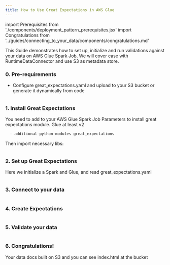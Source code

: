 ```yaml
---
title: How to Use Great Expectations in AWS Glue
---
```

import Prerequisites from './components/deployment_pattern_prerequisites.jsx'
import Congratulations from '../guides/connecting_to_your_data/components/congratulations.md'

This Guide demonstrates how to set up, initialize and run validations against your data on AWS Glue Spark Job.
We will cover case with RuntimeDataConnector and use S3 as metadata store.

### 0. Pre-requirements

- Configure great_expectations.yaml and upload to your S3 bucket or generate it dynamically from code
```yaml file=../../tests/integration/docusaurus/deployment_patterns/aws_glue_deployment_patterns_great_expectations.yaml#L1-L67
```


### 1. Install Great Expectations
You need to add to your AWS Glue Spark Job Parameters to install great expectations module. Glue at least v2
```bash
  — additional-python-modules great_expectations
```
Then import necessary libs:
```python file=../../tests/integration/docusaurus/deployment_patterns/aws_glue_deployment_patterns.py#L1-L9
```

### 2. Set up Great Expectations
Here we initialize a Spark and Glue, and read great_expectations.yaml
```python file=../../tests/integration/docusaurus/deployment_patterns/aws_glue_deployment_patterns.py#L11-L16
```

### 3. Connect to your data
```python file=../../tests/integration/docusaurus/deployment_patterns/aws_glue_deployment_patterns.py#L18-L29
```

### 4. Create Expectations
```python file=../../tests/integration/docusaurus/deployment_patterns/aws_glue_deployment_patterns.py#L31-L42
```

### 5. Validate your data
```python file=../../tests/integration/docusaurus/deployment_patterns/aws_glue_deployment_patterns.py#L44-L50
```

### 6. Congratulations!
Your data docs built on S3 and you can see index.html at the bucket

